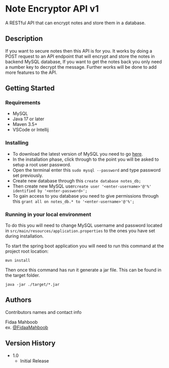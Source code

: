 # Note Encryptor API v1

A RESTful API that can encrypt notes and store them in a database.

## Description

If you want to secure notes then this API is for you. It works by doing a POST request to an API endpoint that will encrypt and store the notes in backend MySQL database, If you want to get the notes back you only need a number key to decrypt the message. Further works will be done to add more features to the API. 

## Getting Started

### Requirements

* MySQL
* Java 17 or later
* Maven 3.5+
* VSCode or Intellij

### Installing

* To download the latest version of MySQL you need to go <a href="https://dev.mysql.com/downloads/mysql/">here</a>.
* In the installation phase, click through to the point you will be asked to setup a root user password.
* Open the terminal enter this ```sudo mysql --password``` and type password set previously.
* Create new database through this ```create database notes_db;```
* Then create new MySQL user```create user '<enter-username>'@'%' identified by '<enter-password>';```
* To gain access to you database you need to give permissions through this ```grant all on notes_db.* to '<enter-username>'@'%';```

### Running in your local environment

To do this you will need to change MySQL username and password located in ```src/main/resources/application.properties``` to the ones you have set during installation.

To start the spring boot application you will need to run this command at the project root location:

``` mvn install ```

Then once this command has run it generate a jar file. This can be found in the target folder.

``` java -jar ./target/*.jar ```


## Authors

Contributors names and contact info

Fidaa Mahboob  
ex. [@FidaaMahboob](https://www.fidaamahboob.com)

## Version History

* 1.0
    * Initial Release

